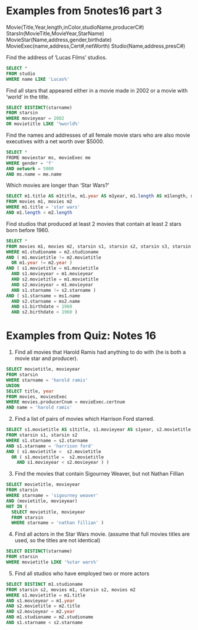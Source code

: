 # Examples from 5notes16 part 3

Movie(Title,Year,length,inColor,studioName,producerC#)
StarsIn(MovieTitle,MovieYear,StarName)
MovieStar(Name,address,gender,birthdate)
MovieExec(name,address,Cert#,netWorth)
Studio(Name,address,presC#)

Find the address of ‘Lucas Films’ studios.
``` sql
SELECT *
FROM studio
WHERE name LIKE 'Lucas%'
```

Find all stars that appeared either in a movie made in
2002 or a movie with ‘world’ in the title.
``` sql
SELECT DISTINCT(starname)
FROM starsin
WHERE movieyear = 2002
OR movietitle LIKE '%world%'
```

Find the names and addresses of all female movie stars who are also movie executives with a net worth over $5000.
``` sql
SELECT *
FROME moviestar ms, movieExec me
WHERE gender = 'f'
AND network = 5000
AND ms.name = me.name
```

Which movies are longer than ‘Star Wars?’
``` sql
SELECT m1.title AS m1title, m1.year AS m1year, m1.length AS m1length, m2.title AS m2title, m2.year AS m2year, m2.length AS m2length
FROM movies m1, movies m2
WHERE m1.title = 'star wars'
AND m1.length < m2.length
```

Find studios that produced at least 2 movies that contain at least 2 stars born before 1960.
``` sql
SELECT *
FROM movies m1, movies m2, starsin s1, starsin s2, starsin s3, starsin s4, moviesstar ms1, moviestar ms2, moviestar ms3, moviestar ms4
WHERE m1.studioname = m2.studioname 
AND ( m1.movietitle != m2.movietitle 
  OR m1.year != m2.year ) 
AND ( s1.movietitle = m1.movietitle 
  AND s1.movieyear = m1.movieyear 
  AND s2.movietitle = m1.movietitle 
  AND s2.movieyear = m1.movieyear 
  AND s1.starname != s2.starname ) 
AND ( s1.starname = ms1.name 
  AND s2.starname = ms2.name 
  AND s1.birthdate < 1960 
  AND s2.birthdate < 1960 )
```

# Examples from Quiz: Notes 16

1. Find all movies that Harold Ramis had anything to do with (he is both a movie star and producer).
``` sql
SELECT movietitle, movieyear
FROM starsin
WHERE starname = 'harold ramis'
UNION
SELECT title, year
FROM movies, moviesExec
WHERE movies.producerCnum = movieExec.certnum
AND name = 'harold ramis'
```
2. Find a list of pairs of movies which Harrison Ford starred.
``` sql
SELECT s1.movietitle AS s1title, s1.movieyear AS s1year, s2.movietitle AS s2title, s2.movieyear AS s2year 
FROM starsin s1, starsin s2 
WHERE s1.starname = s2.starname 
AND s1.starname = 'harrison ford' 
AND ( s1.movietitle <  s2.movietitle 
  OR ( s1.movietitle =  s2.movietitle 
    AND s1.movieyear < s2.movieyear ) )
```
3. Find the movies that contain Sigourney Weaver, but not Nathan Fillian
``` sql
SELECT movietitle, movieyear 
FROM starsin 
WHERE starname = 'sigourney weaver' 
AND (movietitle, movieyear) 
NOT IN ( 
  SELECT movietitle, movieyear 
  FROM starsin 
  WHERE starname = 'nathan fillian' )
```
4. Find all actors in the Star Wars movie. (assume that full movies titles are used, so the titles are not identical)
``` sql
SELECT DISTINCT(starname)
FROM starsin 
WHERE movietitle LIKE '%star wars%'
```
5. Find all studios who have employed two or more actors
``` sql
SELECT DISTINCT m1.studioname 
FROM starsin s2, movies m1, starsin s2, movies m2 
WHERE s1.movietitle = m1.title 
AND s1.movieyear = m1.year 
AND s2.movietitle = m2.title 
AND s2.movieyear = m2.year 
AND m1.studioname = m2.studioname 
AND s1.starname < s2.starname
```